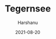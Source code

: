 ---
author: "Harshanu"
title: "Tegernsee"
date: 2021-08-20
description: "Tegernsee - A Bavarian Gem"
tags: ["tegernsee", "germany", "alps", "lake", "miesbach", "cycling", "swimming"]
thumbnail: https://images.unsplash.com/photo-1514387354739-2bb6a30bf791?ixlib=rb-1.2.1&ixid=MnwxMjA3fDB8MHxwaG90by1wYWdlfHx8fGVufDB8fHx8&auto=format&fit=crop&w=1198&q=80
---